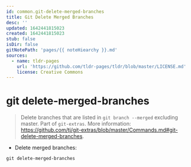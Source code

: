 ```yaml
---
id: common.git-delete-merged-branches
title: Git Delete Merged Branches
desc: ''
updated: 1642441815023
created: 1642441815023
stub: false
isDir: false
gitNotePath: 'pages/{{ noteHiearchy }}.md'
sources:
  - name: tldr-pages
    url: 'https://github.com/tldr-pages/tldr/blob/master/LICENSE.md'
    license: Creative Commons
---
```

# git delete-merged-branches

> Delete branches that are listed in `git branch --merged` excluding master.
> Part of `git-extras`.
> More information: <https://github.com/tj/git-extras/blob/master/Commands.md#git-delete-merged-branches>.

- Delete merged branches:

`git delete-merged-branches`

